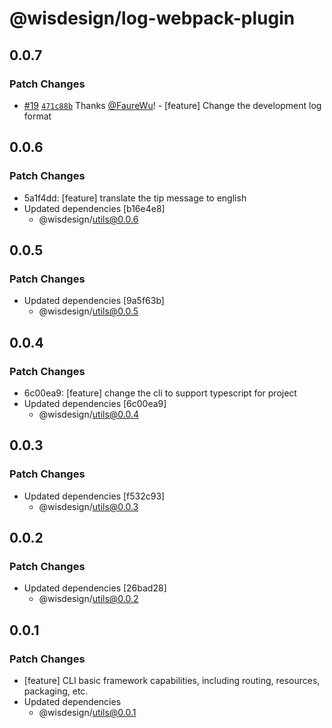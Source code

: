 # @wisdesign/log-webpack-plugin

## 0.0.7

### Patch Changes

- [#19](https://github.com/wisdesignsystem/wis-cli/pull/19) [`471c88b`](https://github.com/wisdesignsystem/wis-cli/commit/471c88b989c86e2c451656f26553a8cb1f020b7c) Thanks [@FaureWu](https://github.com/FaureWu)! - [feature] Change the development log format

## 0.0.6

### Patch Changes

- 5a1f4dd: [feature] translate the tip message to english
- Updated dependencies [b16e4e8]
  - @wisdesign/utils@0.0.6

## 0.0.5

### Patch Changes

- Updated dependencies [9a5f63b]
  - @wisdesign/utils@0.0.5

## 0.0.4

### Patch Changes

- 6c00ea9: [feature] change the cli to support typescript for project
- Updated dependencies [6c00ea9]
  - @wisdesign/utils@0.0.4

## 0.0.3

### Patch Changes

- Updated dependencies [f532c93]
  - @wisdesign/utils@0.0.3

## 0.0.2

### Patch Changes

- Updated dependencies [26bad28]
  - @wisdesign/utils@0.0.2

## 0.0.1

### Patch Changes

- [feature] CLI basic framework capabilities, including routing, resources, packaging, etc.
- Updated dependencies
  - @wisdesign/utils@0.0.1
